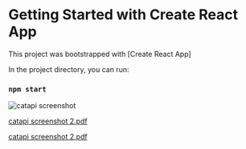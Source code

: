 # Getting Started with Create React App

This project was bootstrapped with [Create React App]

In the project directory, you can run:
### `npm start`



![catapi screenshot](https://user-images.githubusercontent.com/71329612/173402881-dd899de2-7e78-4364-b4f1-9f9f42366b39.png)

[catapi screenshot 2.pdf](https://github.com/anas-01/thecatapi/files/8892961/catapi.screenshot.2.pdf)

[catapi screenshot 2.pdf](https://github.com/anas-01/thecatapi/files/8892967/catapi.screenshot.2.pdf)




